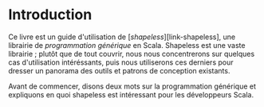 # Introduction

Ce livre est un guide d'utilisation de [*shapeless*][link-shapeless],
une librairie de *programmation générique* en Scala.
Shapeless est une vaste librairie ;
plutôt que de tout couvrir, nous nous concentrerons
sur quelques cas d'utilisation intéréssants, puis nous utiliserons ces derniers
pour dresser un panorama des outils et patrons de conception existants.

Avant de commencer, disons deux mots sur la programmation générique et
expliquons en quoi shapeless est intéressant pour les développeurs Scala.
